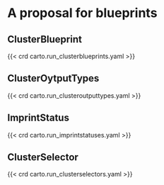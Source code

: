 # A proposal for blueprints

## ClusterBlueprint

{{< crd  carto.run_clusterblueprints.yaml >}}

## ClusterOytputTypes

{{< crd  carto.run_clusteroutputtypes.yaml >}}

## ImprintStatus

{{< crd  carto.run_imprintstatuses.yaml >}}

## ClusterSelector

{{< crd  carto.run_clusterselectors.yaml >}}

